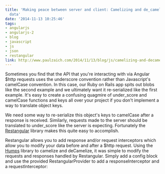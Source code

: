 ```yaml
---
title: 'Making peace between server and client: Camelizing and de_camelizing Restangular
  data'
date: '2014-11-13 10:25:46'
tags:
- angularjs
- angularjs-2
- blog
- javascript
- js
- json
- restangular
link: http://www.paulzaich.com/2014/11/13/blog/js/camelizing-and-decamelizing-restangular-http-responses-and-requests/
---
```


Sometimes you find that the API that you're interacting with via Angular $http requests uses the underscore convention rather than Javascript's camelCase convention. In this case, our Ruby on Rails app spits out blobs like the second example and we ultimately want it re-serialized like the first example. It's easy to create a confusing quagmire of under_score and camelCase functions and keys all over your project if you don't implement a way to translate object keys.




We need some way to re-serialize this object's keys to camelCase after a response is received. Similarly, requests made to the server should be translated to under_score like the server is expecting. Fortunately the 
[Restangular](https://github.com/mgonto/restangular) library makes this quite easy to accomplish.

Restangular allows you to add response and/or request interceptors which allow you to modify your data before and after a $http request. Using the 
[Humps](https://github.com/domchristie/humps) library to camelize and deCamelize, it was simple to modify the requests and responses handled by Restangular. Simply add a config block and use the provided RestangularProvider to add a responseInterceptor and a requestInterceptor:

